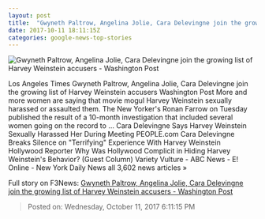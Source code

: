 ```yaml
---
layout: post
title:  "Gwyneth Paltrow, Angelina Jolie, Cara Delevingne join the growing list of Harvey Weinstein accusers - Washington Post"
date: 2017-10-11 18:11:15Z
categories: google-news-top-stories
---
```


![Gwyneth Paltrow, Angelina Jolie, Cara Delevingne join the growing list of Harvey Weinstein accusers - Washington Post](https://img.washingtonpost.com/rf/image_1484w/2010-2019/WashingtonPost/2017/10/10/Style/Videos/Images/t_1507633025731_name_gettyimages_weinstein_profile_copy.jpg?t=20170517)

Los Angeles Times Gwyneth Paltrow, Angelina Jolie, Cara Delevingne join the growing list of Harvey Weinstein accusers Washington Post More and more women are saying that movie mogul Harvey Weinstein sexually harassed or assaulted them. The New Yorker's Ronan Farrow on Tuesday published the result of a 10-month investigation that included several women going on the record to ... Cara Delevingne Says Harvey Weinstein Sexually Harassed Her During Meeting PEOPLE.com Cara Delevingne Breaks Silence on "Terrifying" Experience With Harvey Weinstein Hollywood Reporter Why Was Hollywood Complicit in Hiding Harvey Weinstein's Behavior? (Guest Column) Variety Vulture - ABC News - E! Online - New York Daily News all 3,602 news articles »


Full story on F3News: [Gwyneth Paltrow, Angelina Jolie, Cara Delevingne join the growing list of Harvey Weinstein accusers - Washington Post](http://www.f3nws.com/n/zcRnJ)

> Posted on: Wednesday, October 11, 2017 6:11:15 PM
